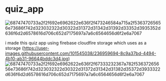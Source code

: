 # quiz_app
![68747470733a2f2f692e6962622e636f2f473246584a715a2f53637265656e73686f742d323032322d30322d31372d31342d31392d33352d3935352d636f6d2d6578616d706c652d7175697a7a6c6564656d6f2e6a7067](https://user-images.githubusercontent.com/101545038/236959673-fdb73917-bb57-4640-93c3-0141cd7a26ab.jpg)

i made this quiz app using firebase cloudfire storage which uses as a storage 
(https://user-images.githubusercontent.com/101545038/236959694-8c9a37bd-4494-4b10-ab31-96644bddc3d4.jpg)
![68747470733a2f2f692e6962622e636f2f67333232367a782f53637265656e73686f742d323032322d30322d31372d31342d31382d35372d3933322d636f6d2d6578616d706c652d7175697a7a6c6564656d6f2e6a7067](https://user-images.githubusercontent.com/101545038/236959701-6ada62bb-6f8b-4cba-94a5-512ecc61de95.jpg)

